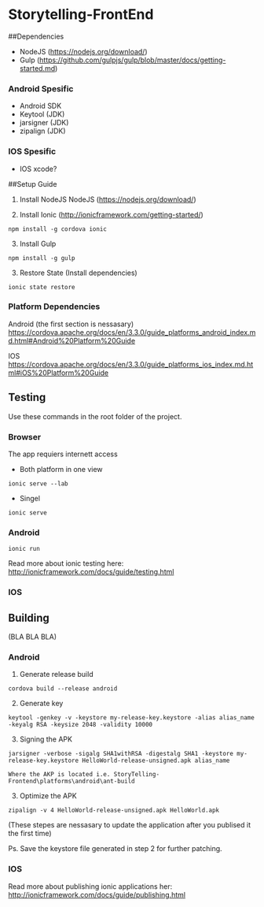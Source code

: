 # Storytelling-FrontEnd


##Dependencies

* NodeJS (https://nodejs.org/download/)
* Gulp (https://github.com/gulpjs/gulp/blob/master/docs/getting-started.md)

### Android Spesific 
* Android SDK
* Keytool (JDK)
* jarsigner (JDK)
* zipalign (JDK)

### IOS Spesific 
* IOS xcode?

##Setup Guide

1. Install NodeJS NodeJS (https://nodejs.org/download/)

2. Install Ionic (http://ionicframework.com/getting-started/) 

  ```npm install -g cordova ionic```
  
3. Install Gulp

  ```npm install -g gulp```
  
3. Restore State (Install dependencies)

  ```ionic state restore```

### Platform Dependencies

Android (the first section is nessasary)
https://cordova.apache.org/docs/en/3.3.0/guide_platforms_android_index.md.html#Android%20Platform%20Guide


IOS
https://cordova.apache.org/docs/en/3.3.0/guide_platforms_ios_index.md.html#iOS%20Platform%20Guide

  
## Testing 

Use these commands in the root folder of the project.

### Browser 

The app requiers internett access

* Both platform in one view

 ```ionic serve --lab```
 
* Singel

 ```ionic serve ```

### Android

 ```ionic run ```

Read more about ionic testing here: http://ionicframework.com/docs/guide/testing.html

### IOS




## Building
  
  (BLA BLA BLA)
  
### Android

1. Generate release build

  ```cordova build --release android ``` 

2. Generate key

  ```keytool -genkey -v -keystore my-release-key.keystore -alias alias_name -keyalg RSA -keysize 2048 -validity 10000 ``` 
  
3. Signing the APK

  ```jarsigner -verbose -sigalg SHA1withRSA -digestalg SHA1 -keystore my-release-key.keystore HelloWorld-release-unsigned.apk alias_name ``` 
  
    Where the AKP is located i.e. StoryTelling-Frontend\platforms\android\ant-build

3. Optimize the APK

  ```zipalign -v 4 HelloWorld-release-unsigned.apk HelloWorld.apk```  

(These stepes are nessasary to update the application after you publised it the first time) 

Ps. Save the keystore file generated in step 2 for further patching.

### IOS
  



Read more about publishing ionic applications her: http://ionicframework.com/docs/guide/publishing.html
